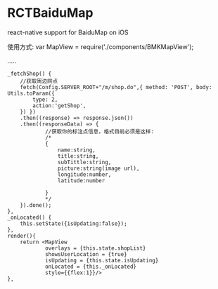 # RCTBaiduMap
react-native support for BaiduMap on iOS



使用方式:
var MapView = require('./components/BMKMapView');

.....

	_fetchShop() {
		//获取周边网点
		fetch(Config.SERVER_ROOT+"/m/shop.do",{ method: 'POST', body: Utils.toParam({ 
	        type: 2,
			action:'getShop',
	    }) })
	    .then((response) => response.json())
	    .then((responseData) => {
	    		//获取你的标注点信息，格式目前必须是这样:
	    		/*
	    		{
	    			name:string,
	    			title:string,
	    			subTittle:string,
	    			picture:string(image url),
	    			longitude:number,
	    			latitude:number

	    		}
	    		*/
	    }).done();
	},
	_onLocated() {
		this.setState({isUpdating:false});
	},
	render(){
		return <MapView
				overlays = {this.state.shopList}
				showsUserLocation = {true}
				isUpdating = {this.state.isUpdating}
				onLocated = {this._onLocated}
				style={{flex:1}}/>
	},